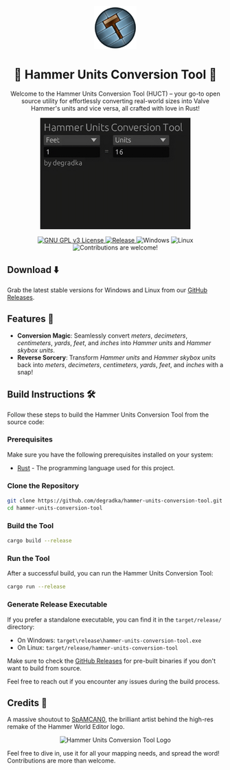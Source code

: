 <p align="center">
    <img src="favicon.png" alt="Hammer Units Conversion Tool Logo" width="100" height="100"/>
</p>

<h1 align="center">🔨 Hammer Units Conversion Tool 🔧</h1>

<p align="center">
    Welcome to the Hammer Units Conversion Tool (HUCT) – your go-to open source utility for effortlessly converting real-world sizes into Valve Hammer's units and vice versa, all crafted with love in Rust!
</p>

<p align="center">
    <a>
        <img src="screenshot.png" alt="Screenshot" width="350">
    </a>
</p>

<p align="center">
    <a href="LICENSE">
        <img src="https://img.shields.io/badge/License-GPLv3-blue.svg" alt="GNU GPL v3 License" />
    </a>
    <a href="https://github.com/degradka/hammer-units-conversion-tool/releases">
        <img src="https://img.shields.io/github/release/degradka/hammer-units-conversion-tool.svg" alt="Release">
    </a>
    <a>
        <img src="https://img.shields.io/badge/Platform-Windows-blue" alt="Windows">
    </a>
    <a>
        <img src="https://img.shields.io/badge/Platform-Linux-blue" alt="Linux">
    </a>
    <a>
        <img src="https://img.shields.io/badge/Contributions-Welcome-brightgreen" alt="Contributions are welcome!">
    </a>
</p>

## Download ⬇️
Grab the latest stable versions for Windows and Linux from our [GitHub Releases](https://github.com/degradka/hammer-units-conversion-tool/releases).

## Features 🎉
- **Conversion Magic**: Seamlessly convert *meters*, *decimeters*, *centimeters*, *yards*, *feet*, and *inches* into *Hammer units* and *Hammer skybox units*.
- **Reverse Sorcery**: Transform *Hammer units* and *Hammer skybox units* back into *meters*, *decimeters*, *centimeters*, *yards*, *feet*, and *inches* with a snap!

## Build Instructions 🛠️

Follow these steps to build the Hammer Units Conversion Tool from the source code:

### Prerequisites

Make sure you have the following prerequisites installed on your system:

- [Rust](https://www.rust-lang.org/tools/install) - The programming language used for this project.

### Clone the Repository

```bash
git clone https://github.com/degradka/hammer-units-conversion-tool.git
cd hammer-units-conversion-tool
```

### Build the Tool

```bash
cargo build --release
```

### Run the Tool

After a successful build, you can run the Hammer Units Conversion Tool:

```bash
cargo run --release
```

### Generate Release Executable

If you prefer a standalone executable, you can find it in the `target/release/` directory:

- On Windows: `target\release\hammer-units-conversion-tool.exe`
- On Linux: `target/release/hammer-units-conversion-tool`

Make sure to check the [GitHub Releases](https://github.com/degradka/hammer-units-conversion-tool/releases) for pre-built binaries if you don't want to build from source.

Feel free to reach out if you encounter any issues during the build process.

## Credits 🙌
A massive shoutout to [SpAMCAN0](https://www.deviantart.com/spamcan0), the brilliant artist behind the high-res remake of the Hammer World Editor logo.

<p align="center">
    <img src="favicon.ico" alt="Hammer Units Conversion Tool Logo" width="80" height="80"/>
</p>

Feel free to dive in, use it for all your mapping needs, and spread the word! Contributions are more than welcome.
